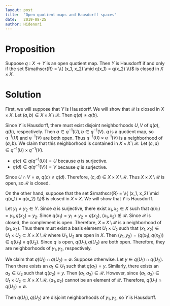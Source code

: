 ```yaml
---
layout: post
title:  "Open quotient maps and Hausdorff spaces"
date:   2019-08-25
author: Hidenori
---
```


# Proposition
Suppose $q: X \rightarrow Y$ is an open quotient map.
Then $Y$ is Hausdorff if and only if the set $\mathscr{R} = \\{ (x_1, x_2) \mid q(x_1) = q(x_2) \\}$ is closed in $X \times X$.

# Solution
First, we will suppose that $Y$ is Hausdorff.
We will show that $\mathscr{R}$ is closed in $X \times X$.
Let $(a, b) \in X \times X \setminus \mathscr{R}$.
Then $q(a) \ne q(b)$.

Since $Y$ is Hausdorff, there must exist disjoint neighborhoods $U, V$ of $q(a), q(b)$, respectively.
Then $a \in q^{-1}(U), b \in q^{-1}(V)$.
$q$ is a quotient map, so $q^{-1}(U)$ and $q^{-1}(V)$ are both open.
Thus $q^{-1}(U) \times q^{-1}(V)$ is a neighborhood of $(a, b)$.
We claim that this neighborhood is contained in $X \times X \setminus \mathscr{R}$.
Let $(c, d) \in q^{-1}(U) \times q^{-1}(V)$.

* $q(c) \in q(q^{-1}(U)) = U$ because $q$ is surjective.
* $q(d) \in q(q^{-1}(V)) = V$ because $q$ is surjective.

Since $U \cap V = \emptyset$, $q(c) \ne q(d)$.
Therefore, $(c, d) \in X \times X \setminus \mathscr{R}$.
Thus $X \times X \setminus \mathscr{R}$ is open, so $\mathscr{R}$ is closed.

On the other hand, suppose that the set $\mathscr{R} = \\{ (x_1, x_2) \mid q(x_1) = q(x_2) \\}$ is closed in $X \times X$.
We will show that $Y$ is Hausdorff.

Let $y_1 \ne y_2 \in Y$.
Since $q$ is surjective, there exist $x_1, x_2 \in X$ such that $q(x_1) = y_1, q(x_2) = y_2$.
Since $q(x_1) = y_1 \ne y_2 = q(x_2)$, $(x_1, x_2) \notin \mathscr{R}$.
Since $\mathscr{R}$ is closed, the complement is open.
Therefore, $X \times X \setminus \mathscr{R}$ is a neighborhood of $(x_1, x_2)$.
Thus there must exist a basis element $U_1 \times U_2$ such that $(x_1, x_2) \in U_1 \times U_2 \subset X \times X \setminus \mathscr{R}$ where $U_1, U_2$ are open in $X$.
Then $(y_1, y_2) = (q(x_1), q(x_2)) \in q(U_1) \times q(U_2)$.
Since $q$ is open, $q(U_1), q(U_2)$ are both open.
Therefore, they are neighborhoods of $y_1, y_2$, respectively.

We claim that $q(U_1) \cap q(U_2) = \emptyset$.
Suppose otherwise.
Let $y \in q(U_1) \cap q(U_2)$.
Then there exists an $a_1 \in U_1$ such that $q(a_1) = y$.
Similarly, there exists an $a_2 \in U_2$ such that $q(a_2) = y$.
Then $(a_1, a_2) \in \mathscr{R}$.
However, since $(a_1, a_2) \in U_1 \times U_2 \subset X \times X \setminus \mathscr{R}$, $(a_1, a_2)$ cannot be an element of $\mathscr{R}$.
Therefore, $q(U_1) \cap q(U_2) = \emptyset$.

Then $q(U_1), q(U_2)$ are disjoint neighborhoods of $y_1, y_2$, so $Y$ is Hausdorff.
